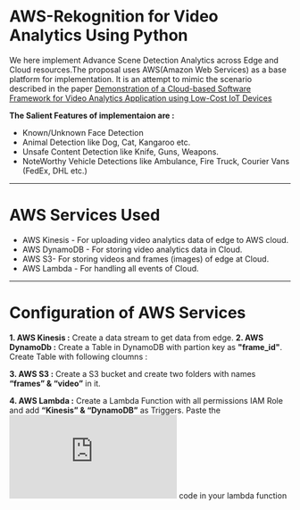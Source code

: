 # AWS-Rekognition for Video Analytics Using Python
We here implement Advance Scene Detection Analytics across Edge and Cloud resources.The proposal uses AWS(Amazon Web Services) as a base platform for implementation.
It is an attempt to mimic the scenario described in the paper 
[Demonstration of a Cloud-based Software Framework for Video Analytics Application using Low-Cost IoT Devices](https://arxiv.org/abs/2010.07680)

**The Salient Features of implementaion are :** 
* Known/Unknown Face Detection
* Animal Detection like Dog, Cat, Kangaroo etc.
* Unsafe Content Detection like Knife, Guns, Weapons.
* NoteWorthy Vehicle Detections like Ambulance, Fire Truck, Courier Vans (FedEx, DHL etc.)

***
# AWS Services Used
* AWS Kinesis - For uploading video analytics data of edge to AWS cloud.
* AWS DynamoDB - For storing video analytics data in Cloud.
* AWS S3- For storing videos and frames (images) of edge at Cloud.
* AWS Lambda - For handling all events of Cloud.

***
# Configuration of AWS Services
**1. AWS Kinesis :**
Create a data stream to get data from edge.
**2. AWS DynamoDb :**
Create a Table in DynamoDB with partion key as **"frame_id"**.
Create Table with following cloumns :


**3. AWS S3 :**
Create a S3 bucket and create two folders with names **“frames” & “video”** in it.


**4. AWS Lambda :**
Create a Lambda Function with all permissions IAM Role and add **“Kinesis” & “DynamoDB”** as Triggers.
Paste the ![lamda_function.py](https://github.com/ResearchTrio/AWS-Rekognition-Python/blob/main/lambda_function.py) code in your lambda function


